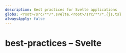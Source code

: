 ```yaml
---
description: Best practices for Svelte applications
globs: <root>/src/**/*.svelte,<root>/src/**/*.{js,ts}
alwaysApply: false
---
```


# best-practices – Svelte

<!--
TODO: Add content for svelte best-practices.
Follow unified schema guidelines.
-->
